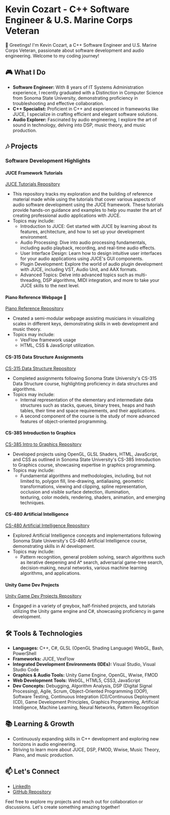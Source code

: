 
# Kevin Cozart - C++ Software Engineer & U.S. Marine Corps Veteran 

👋 Greetings! I'm Kevin Cozart, a C++ Software Engineer and U.S. Marine Corps Veteran, passionate about software development and audio engineering. Welcome to my coding journey!

## 🎮 What I Do

- **Software Engineer:** With 8 years of IT Systems Administration experience, I recently graduated with a Distinction in Computer Science from Sonoma State University, demonstrating proficiency in troubleshooting and effective collaboration.
- **C++ Specialist:** Proficient in C++ and experienced in frameworks like JUCE, I specialize in crafting efficient and elegant software solutions.
- **Audio Explorer:** Fascinated by audio engineering, I explore the art of sound in technology, delving into DSP, music theory, and music production.

## 🎶 Projects

### Software Development Highlights

#### JUCE Framework Tutorials
[JUCE Tutorials Repository](https://github.com/CozartKevin/JUCE-Tutorials)
- This repository tracks my exploration and the building of reference material made while using the tutorials that cover various aspects of audio software development using the JUCE framework. These tutorials provide hands-on guidance and examples to 
  help you master the art of creating professional audio applications with JUCE.
- Topics may include:
  - Introduction to JUCE: Get started with JUCE by learning about its features, architecture, and how to set up your development environment.
  - Audio Processing: Dive into audio processing fundamentals, including audio playback, recording, and real-time audio effects.
  - User Interface Design: Learn how to design intuitive user interfaces for your audio applications using JUCE's GUI components.
  - Plugin Development: Explore the world of audio plugin development with JUCE, including VST, Audio Unit, and AAX formats.
  - Advanced Topics: Delve into advanced topics such as multi-threading, DSP algorithms, MIDI integration, and more to take your JUCE skills to the next level.

#### Piano Reference Webpage 🎹
[Piano Reference Repository](https://github.com/CozartKevin/Piano_Reference_Webpage-Scales)
- Created a semi-modular webpage assisting musicians in visualizing scales in different keys, demonstrating skills in web development and music theory.
- Topics may include:
  - VexFlow framework usage
  - HTML, CSS & JavaScript utilization.  
   

#### CS-315 Data Structure Assignments
[CS-315 Data Structure Repository](https://github.com/CozartKevin/CS-315_Data_Structures_SSU)
- Completed assignments following Sonoma State University's CS-315 Data Structure course, highlighting proficiency in data structures and algorithms.
- Topics may include:
  - Internal representation of the elementary and intermediate data structures such as stacks, queues, binary trees, heaps and hash tables, their time and space requirements, and their applications.
  - A second component of the course is the study of more advanced features of object-oriented programming.

#### CS-385 Introduction to Graphics
[CS-385 Intro to Graphics Repository](https://github.com/CozartKevin/CS385-Intro_To_Graphics_SSU)
- Developed projects using OpenGL, GLSL Shaders, HTML, JavaScript, and CSS as outlined in Sonoma State University's CS-385 Introduction to Graphics course, showcasing expertise in graphics programming.
- Topics may include:
  - Fundamental algorithms and methodologies, including, but not limited to, polygon fill, line-drawing, antialiasing, geometric transformations, viewing and clipping, spline representation, occlusion and visible surface detection, illumination,     
    texturing, color models, rendering, shaders, animation, and emerging techniques.

#### CS-480 Artificial Intelligence
[CS-480 Artificial Intelligence Repository](https://github.com/CozartKevin/CS-480_Artificial_Intelligence_SSU)
- Explored Artificial Intelligence concepts and implementations following Sonoma State University's CS-480 Artificial Intelligence course, demonstrating skills in AI development.
- Topics may include:
  - Pattern recognition, general problem solving, search algorithms such as iterative deepening and A* search, adversarial game-tree search, decision-making, neural networks, various machine learning algorithms, and applications.

#### Unity Game Dev Projects
[Unity Game Dev Projects Repository](https://github.com/CozartKevin/Unity_Game_Dev_Projects)
- Engaged in a variety of greybox, half-finished projects, and tutorials utilizing the Unity game engine and C#, showcasing proficiency in game development.


## 🛠️ Tools & Technologies

- **Languages:** C++, C#, GLSL (OpenGL Shading Language) WebGL, Bash, PowerShell
- **Frameworks:** JUCE, VexFlow
- **Integrated Development Environments (IDEs):** Visual Studio, Visual Studio Code
- **Graphics & Audio Tools:** Unity Game Engine, OpenGL, Wwise, FMOD
- **Web Development Tools:** WebGL, HTML5, CSS3, JavaScript
- **Dev Concepts:** Debugging, Algorithm Analysis, DSP (Digital Signal Processing), Agile, Scrum, Object-Oriented Programming (OOP), Software Testing, Continuous Integration (CI)/Continuous Deployment (CD), Game Development Principles, Graphics Programming, Artificial Intelligence, Machine Learning, Neural Networks, Pattern Recognition

## 📚 Learning & Growth

- Continuously expanding skills in C++ development and exploring new horizons in audio engineering.
- Striving to learn more about JUCE, DSP, FMOD, Wwise, Music Theory, Piano, and music production.

## 📫 Let's Connect

- [LinkedIn](https://www.linkedin.com/in/CozartKevin)
- [GitHub Repository](https://github.com/CozartKevin?tab=repositories)

Feel free to explore my projects and reach out for collaboration or discussions. Let's create something amazing together!

